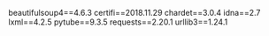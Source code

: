 beautifulsoup4==4.6.3
certifi==2018.11.29
chardet==3.0.4
idna==2.7
lxml==4.2.5
pytube==9.3.5
requests==2.20.1
urllib3==1.24.1
